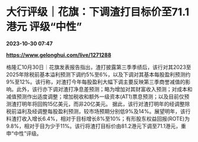# 大行评级｜花旗：下调渣打目标价至71.1港元 评级“中性”

**2023-10-30 07:47**

**https://www.gelonghui.com/live/1271288**

格隆汇10月30日｜花旗发表报告指出，渣打披露第三季季绩后，该行对其2023至2025年除税前基本溢利预测下调约5%至6%，以及下调对其基本每股盈利预测约9%至12%。该行称，对渣打今年每股盈利大幅下调主要反映第三季商誉减值的影响。此外，该行亦下调对渣打净息差预测；略为增加对其财富收入预测；对成本和减值预测作出适度调整；增加税收和额外一级资本(AT1)票息预测；以及目前仅预测渣打明年将回购15亿美元，而非20亿美元。 据此，该行对渣打明年的经调整除税前溢利及经调整每股盈利预测，较市场预期分别低9%及14%。展望明年，该行料渣打收入增长6.4%，相对于目标增长8%至10%；有形股东权益回报(ROTE)为9.8%，相对于目为少于11%。该行将渣打目标价由81.2港元下调至71.1港元，重申“中性”评级。